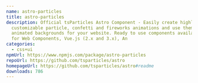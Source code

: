 ```yaml
---
name: astro-particles
title: astro-particles
description: Official tsParticles Astro Component - Easily create highly
  customizable particle, confetti and fireworks animations and use them as
  animated backgrounds for your website. Ready to use components available also
  for Web Components, Vue.js (2.x and 3.x), An
categories:
  - css+ui
npmUrl: https://www.npmjs.com/package/astro-particles
repoUrl: https://github.com/tsparticles/astro
homepageUrl: https://github.com/tsparticles/astro#readme
downloads: 786
---
```

